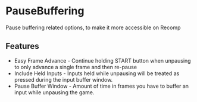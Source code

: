 # PauseBuffering
Pause buffering related options, to make it more accessible on Recomp

## Features
- Easy Frame Advance - Continue holding START button when unpausing to only advance a single frame and then re-pause
- Include Held Inputs - Inputs held while unpausing will be treated as pressed during the input buffer window.
- Pause Buffer Window - Amount of time in frames you have to buffer an input while unpausing the game.
